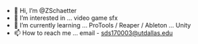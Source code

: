 - 👋 Hi, I’m @ZSchaetter
- 👀 I’m interested in ... video game sfx
- 🌱 I’m currently learning ... ProTools / Reaper / Ableton ... Unity
- 📫 How to reach me ... email - sds170003@utdallas.edu

<!---
ZSchaetter/ZSchaetter is a ✨ special ✨ repository because its `README.md` (this file) appears on your GitHub profile.
You can click the Preview link to take a look at your changes.
--->
